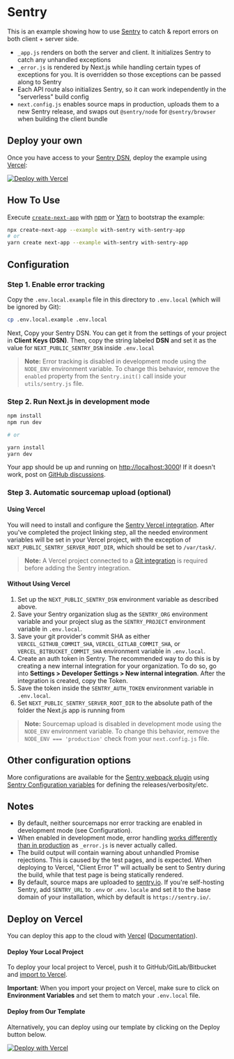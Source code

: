 # Sentry

This is an example showing how to use [Sentry](https://sentry.io) to catch & report errors on both client + server side.

- `_app.js` renders on both the server and client. It initializes Sentry to catch any unhandled exceptions
- `_error.js` is rendered by Next.js while handling certain types of exceptions for you. It is overridden so those exceptions can be passed along to Sentry
- Each API route also initializes Sentry, so it can work independently in the "serverless" build config
- `next.config.js` enables source maps in production, uploads them to a new Sentry release, and swaps out `@sentry/node` for `@sentry/browser` when building the client bundle

## Deploy your own

Once you have access to your [Sentry DSN](#step-1-enable-error-tracking), deploy the example using [Vercel](https://vercel.com?utm_source=github&utm_medium=readme&utm_campaign=next-example):

[![Deploy with Vercel](https://vercel.com/button)](https://vercel.com/new/git/external?repository-url=https://github.com/vercel/next.js/tree/canary/examples/with-sentry&project-name=with-sentry&repository-name=with-sentry&env=NEXT_PUBLIC_SENTRY_DSN&envDescription=DSN%20Key%20required%20by%20Sentry&envLink=https://github.com/vercel/next.js/tree/canary/examples/with-sentry%23step-1-enable-error-tracking)

## How To Use

Execute [`create-next-app`](https://github.com/vercel/next.js/tree/canary/packages/create-next-app) with [npm](https://docs.npmjs.com/cli/init) or [Yarn](https://yarnpkg.com/lang/en/docs/cli/create/) to bootstrap the example:

```bash
npx create-next-app --example with-sentry with-sentry-app
# or
yarn create next-app --example with-sentry with-sentry-app
```

## Configuration

### Step 1. Enable error tracking

Copy the `.env.local.example` file in this directory to `.env.local` (which will be ignored by Git):

```bash
cp .env.local.example .env.local
```

Next, Copy your Sentry DSN. You can get it from the settings of your project in **Client Keys (DSN)**. Then, copy the string labeled **DSN** and set it as the value for `NEXT_PUBLIC_SENTRY_DSN` inside `.env.local`

> **Note:** Error tracking is disabled in development mode using the `NODE_ENV` environment variable. To change this behavior, remove the `enabled` property from the `Sentry.init()` call inside your `utils/sentry.js` file.

### Step 2. Run Next.js in development mode

```bash
npm install
npm run dev

# or

yarn install
yarn dev
```

Your app should be up and running on [http://localhost:3000](http://localhost:3000)! If it doesn't work, post on [GitHub discussions](https://github.com/vercel/next.js/discussions).

### Step 3. Automatic sourcemap upload (optional)

#### Using Vercel

You will need to install and configure the [Sentry Vercel integration](https://docs.sentry.io/workflow/integrations/vercel). After you've completed the project linking step, all the needed environment variables will be set in your Vercel project, with the exception of `NEXT_PUBLIC_SENTRY_SERVER_ROOT_DIR`, which should be set to `/var/task/`.

> **Note:** A Vercel project connected to a [Git integration](https://vercel.com/docs/platform/deployments#git) is required before adding the Sentry integration.

#### Without Using Vercel

1. Set up the `NEXT_PUBLIC_SENTRY_DSN` environment variable as described above.
2. Save your Sentry organization slug as the `SENTRY_ORG` environment variable and your project slug as the `SENTRY_PROJECT` environment variable in `.env.local`.
3. Save your git provider's commit SHA as either `VERCEL_GITHUB_COMMIT_SHA`, `VERCEL_GITLAB_COMMIT_SHA`, or `VERCEL_BITBUCKET_COMMIT_SHA` environment variable in `.env.local`.
4. Create an auth token in Sentry. The recommended way to do this is by creating a new internal integration for your organization. To do so, go into **Settings > Developer Settings > New internal integration**. After the integration is created, copy the Token.
5. Save the token inside the `SENTRY_AUTH_TOKEN` environment variable in `.env.local`.
6. Set `NEXT_PUBLIC_SENTRY_SERVER_ROOT_DIR` to the absolute path of the folder the Next.js app is running from

> **Note:** Sourcemap upload is disabled in development mode using the `NODE_ENV` environment variable. To change this behavior, remove the `NODE_ENV === 'production'` check from your `next.config.js` file.

## Other configuration options

More configurations are available for the [Sentry webpack plugin](https://github.com/getsentry/sentry-webpack-plugin) using [Sentry Configuration variables](https://docs.sentry.io/cli/configuration/) for defining the releases/verbosity/etc.

## Notes

- By default, neither sourcemaps nor error tracking are enabled in development mode (see Configuration).
- When enabled in development mode, error handling [works differently than in production](https://nextjs.org/docs/advanced-features/custom-error-page#customizing-the-error-page) as `_error.js` is never actually called.
- The build output will contain warning about unhandled Promise rejections. This is caused by the test pages, and is expected. When deploying to Vercel, "Client Error 1" will actually be sent to Sentry during the build, while that test page is being statically rendered.
- By default, source maps are uploaded to [sentry.io](https://sentry.io). If you're self-hosting Sentry, add `SENTRY_URL` to `.env` or `.env.locale` and set it to the base domain of your installation, which by default is `https://sentry.io/`.

## Deploy on Vercel

You can deploy this app to the cloud with [Vercel](https://vercel.com?utm_source=github&utm_medium=readme&utm_campaign=next-example) ([Documentation](https://nextjs.org/docs/deployment)).

#### Deploy Your Local Project

To deploy your local project to Vercel, push it to GitHub/GitLab/Bitbucket and [import to Vercel](https://vercel.com/new?utm_source=github&utm_medium=readme&utm_campaign=next-example).

**Important**: When you import your project on Vercel, make sure to click on **Environment Variables** and set them to match your `.env.local` file.

#### Deploy from Our Template

Alternatively, you can deploy using our template by clicking on the Deploy button below.

[![Deploy with Vercel](https://vercel.com/button)](https://vercel.com/new/git/external?repository-url=https://github.com/vercel/next.js/tree/canary/examples/with-sentry&project-name=with-sentry&repository-name=with-sentry&env=NEXT_PUBLIC_SENTRY_DSN&envDescription=DSN%20Key%20required%20by%20Sentry&envLink=https://github.com/vercel/next.js/tree/canary/examples/with-sentry%23step-1-enable-error-tracking)
